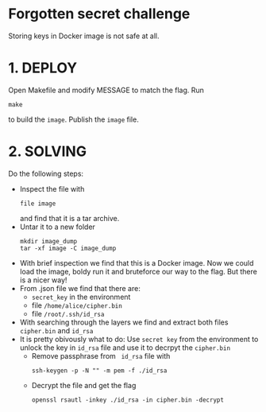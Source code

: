 # Forgotten secret challenge
Storing keys in Docker image is not safe at all.

# 1. DEPLOY
Open Makefile and modify MESSAGE to match the flag. Run 
```
make
```
to build the ```image```. Publish the ```image``` file. 

# 2. SOLVING
Do the following steps:
- Inspect the file with
   ```
   file image
   ```
   and find that it is a tar archive.
- Untar it to a new folder
   ```
   mkdir image_dump
   tar -xf image -C image_dump
   ```
- With brief inspection we find that this is a Docker image. Now we could load the image, boldy run it and bruteforce our way to the flag. But there is a nicer way!
- From .json file we find that there are:
  - ```secret_key``` in the environment
  - file ```/home/alice/cipher.bin```
  - file ```/root/.ssh/id_rsa```
- With searching through the layers we find and extract both files ```cipher.bin``` and ```id_rsa```
- It is pretty obivously what to do:
Use ```secret key``` from the environment to unlock the key in ```id_rsa``` file and use it to decrpyt the ```cipher.bin``` 
  - Remove passphrase from ``` id_rsa``` file with
    ```
    ssh-keygen -p -N "" -m pem -f ./id_rsa
    ```
  - Decrypt the file and get the flag
    ```
    openssl rsautl -inkey ./id_rsa -in cipher.bin -decrypt
    ```
